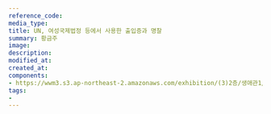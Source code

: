 ```yaml
---
reference_code:
media_type:
title: UN, 여성국제법정 등에서 사용한 출입증과 명찰
summary: 황금주
image:
description:
modified_at:
created_at:
components:
- https://wwm3.s3.ap-northeast-2.amazonaws.com/exhibition/(3)2층/생애관1/자료/LHS_6985.jpg
tags:
-
---
```

